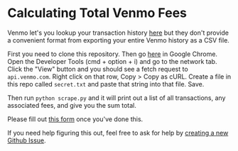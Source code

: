 # Calculating Total Venmo Fees

Venmo let's you lookup your transaction history [here](https://venmo.com/account/settings/balance) but they don't provide a convenient format from exporting your entire Venmo history as a CSV file.

First you need to clone this repository. Then go [here](https://venmo.com/account/settings/balance) in Google Chrome. Open the Developer Tools (cmd + option + i) and go to the network tab. Click the "View" button and you should see a fetch request to `api.venmo.com`. Right click on that row, Copy > Copy as cURL. Create a file in this repo called `secret.txt` and paste that string into that file. Save.

Then run `python scrape.py` and it will print out a list of all transactions, any associated fees, and give you the sum total.

Please fill out [this form](https://chet1.typeform.com/to/ZbYmxy) once you've done this.

If you need help figuring this out, feel free to ask for help by [creating a new Github Issue](https://github.com/ccorcos/venmo-dark-patterns/issues/new).
